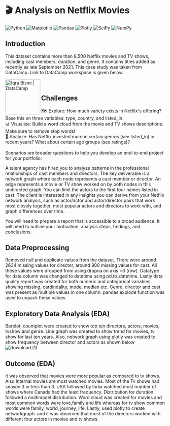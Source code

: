  # :clapper: Analysis on Netflix Movies 
 
 ![Python](https://img.shields.io/badge/python-3670A0?style=for-the-badge&logo=python&logoColor=ffdd54) ![Matplotlib](https://img.shields.io/badge/Matplotlib-%23ffffff.svg?style=for-the-badge&logo=Matplotlib&logoColor=black) ![Pandas](https://img.shields.io/badge/pandas-%23150458.svg?style=for-the-badge&logo=pandas&logoColor=white) 
 ![Plotly](https://img.shields.io/badge/Plotly-%233F4F75.svg?style=for-the-badge&logo=plotly&logoColor=white) ![SciPy](https://img.shields.io/badge/SciPy-%230C55A5.svg?style=for-the-badge&logo=scipy&logoColor=%white) ![NumPy](https://img.shields.io/badge/numpy-%23013243.svg?style=for-the-badge&logo=numpy&logoColor=white) 
 
 ## Introduction 
 This dataset contains more than 8,500 Netflix movies and TV shows, including cast members, duration, and genre. It contains titles added as recently as late September 2021. This case study was taken from DataCamp. Link to DataCamp workspace is given below. 
 
<a>
<a href="https://app.datacamp.com/workspace/w/886521ec-f152-464e-b2b1-6a13f258d5a6/edit "><img align="left" src="https://img.shields.io/badge/Datacamp-05192D?style=for-the-badge&logo=datacamp&logoColor=03E860" alt='Iqra Bismi | DataCamp'width="110px"/>
</a> 
<br>
 
 
 
 ## Challenges
 
🗺️ Explore: How much variety exists in Netflix's offering? Base this on three variables: type, country, and listed_in. <br>
📊 Visualize: Build a word cloud from the movie and TV shows descriptions. Make sure to remove stop words!<br>
🔎 Analyze: Has Netflix invested more in certain genres (see listed_in) in recent years? What about certain age groups (see ratings)?<br><br>
Scenarios are broader questions to help you develop an end-to-end project for your portfolio:<br>

A talent agency has hired you to analyze patterns in the professional relationships of cast members and directors. The key deliverable is a network graph where each node represents a cast member or director. An edge represents a movie or TV show worked on by both nodes in this undirected graph. You can limit the actors to the first four names listed in cast. The client is interested in any insights you can derive from your Netflix network analysis, such as actor/actor and actor/director pairs that work most closely together, most popular actors and directors to work with, and graph differences over time.

You will need to prepare a report that is accessible to a broad audience. It will need to outline your motivation, analysis steps, findings, and conclusions.

## Data Preprocessing
Removed null and duplicate values from the dataset. There were around 2634 missing values for director, around 800 missing values for cast. All these values were dropped from using dropna on axis =0 (row). Datatype for date column was changed to datetime using pd.to_datetime. Lastly data quality report was created for both numeric and categorical variables showing missing, cardindality, mode, median etc. 
Genre, director and cast was present as multiple values in one column. pandas explode function was used to unpack these values

## Exploratory Data Analysis (EDA)
Barplot, countplot were created to show top ten directors, actors, movies, tvshow and genre. Line graph was created to show trend for movies, tv show for last ten years. Also, network graph using plotly was created to show frequency between director and actors as shown below <br>
![download (1)](https://user-images.githubusercontent.com/108056063/211174922-9a29d24a-b6dd-449d-89ca-35394894cb9f.png)


## Outcome (EDA)
It was observed that movies were more popular as compared to tv shows. Also Internal movies are most watched movies. Most of the Tv shows had season 3 or less than 3. USA followed by India watched most number of shows where Canada had the least frequency. 
Distribution for duration followed a multimodel distribution. Word cloud was created for movies and most common words were love,family and life whereas for tv show common words were family, world, journey, life. Lastly, used plotly to create networkgraph. and it was observed that most of the directors worked with different four actors in movies and tv shows. 
